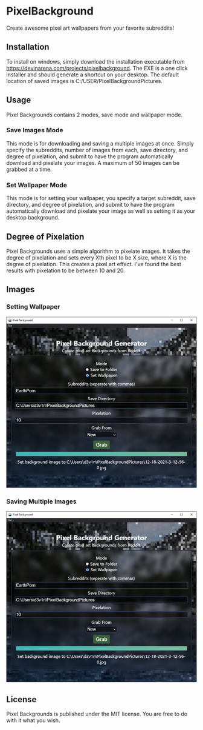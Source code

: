 # PixelBackground
Create awesome pixel art wallpapers from your favorite subreddits!

## Installation
To install on windows, simply download the installation executable from https://devinarena.com/projects/pixelbackground. The EXE is a one click installer and should generate a shortcut on your desktop. The default location of saved images is C:/USER/PixelBackgroundPictures.

## Usage
Pixel Backgrounds contains 2 modes, save mode and wallpaper mode.

### Save Images Mode
This mode is for downloading and saving a multiple images at once. Simply specify the subreddits, number of images from each, save directory, and degree of pixelation, and submit to have the program automatically download and pixelate your images. A maximum of 50 images can be grabbed at a time.

### Set Wallpaper Mode
This mode is for setting your wallpaper, you specify a target subreddit, save directory, and degree of pixelation, and submit to have the program automatically download and pixelate your image as well as setting it as your desktop background.

## Degree of Pixelation
Pixel Backgrounds uses a simple algorithm to pixelate images. It takes the degree of pixelation and sets every Xth pixel to be X size, where X is the degree of pixelation. This creates a pixel art effect. I've found the best results with pixelation to be between 10 and 20.

## Images
### Setting Wallpaper
![Set Background Example](/assets/setbackgroundexample.png)
### Saving Multiple Images
![Save Images Example](/assets/setbackgroundexample.png)

## License
Pixel Backgrounds is published under the MIT license. You are free to do with it what you wish.
